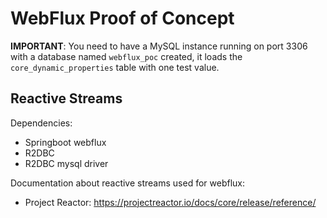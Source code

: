 # WebFlux Proof of Concept

**IMPORTANT**: You need to have a MySQL instance running on port 3306 with a database named
`webflux_poc` created, it loads the `core_dynamic_properties` table with one test value.

## Reactive Streams

Dependencies:
 - Springboot webflux
 - R2DBC
 - R2DBC mysql driver

Documentation about reactive streams used for webflux: <br/>
- Project Reactor: https://projectreactor.io/docs/core/release/reference/